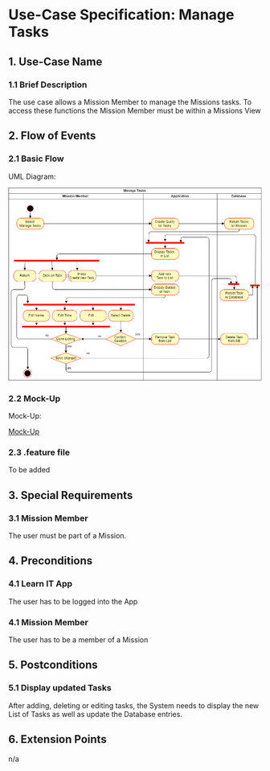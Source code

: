 # Use-Case Specification: Manage Tasks


## 1. Use-Case Name 
### 1.1 Brief Description
The use case allows a Mission Member to manage the Missions tasks. To access these functions the Mission Member must be within a Missions View

## 2. Flow of Events
### 2.1 Basic Flow 
UML Diagram: 

![UML][]

### 2.2 Mock-Up
Mock-Up:

[Mock-Up](https://www.fluidui.com/editor/live/preview/cF9Ma3d6bkxiQ0hUNHZsSXRCZTNuS2Y0cmltQjAxeGNhOQ==) 

### 2.3 .feature file

To be added

## 3. Special Requirements
### 3.1 Mission Member
The user must be part of a Mission.

## 4. Preconditions
### 4.1 Learn IT App
The user has to be logged into the App

### 4.1 Mission Member
The user has to be a member of a Mission

## 5. Postconditions 
### 5.1 Display updated Tasks
After adding, deleting or editing tasks, the System needs to display the new List of Tasks as well as update the Database entries.

## 6. Extension Points
n/a

<!-- picture links -->
[UML]: https://raw.githubusercontent.com/Mert-Guenduez/learnityourself/master/UML_ManageTasks.png "UML Diagram"
[Feature]: "Feature"
